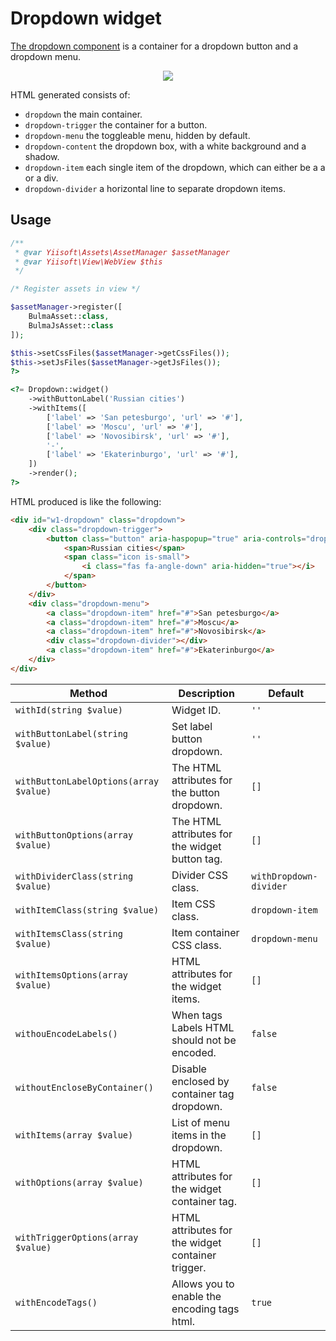 # Dropdown widget

[The dropdown component](https://bulma.io/documentation/components/dropdown/) is a container for a dropdown button and
a dropdown menu.

<p align="center">
    <img src="images/dropdown.png">
</p>

HTML generated consists of:

- `dropdown` the main container.
- `dropdown-trigger` the container for a button.
- `dropdown-menu` the toggleable menu, hidden by default.
- `dropdown-content` the dropdown box, with a white background and a shadow.
- `dropdown-item` each single item of the dropdown, which can either be a a or a div.
- `dropdown-divider` a horizontal line to separate dropdown items.

## Usage

```php
/**
 * @var Yiisoft\Assets\AssetManager $assetManager
 * @var Yiisoft\View\WebView $this
 */

/* Register assets in view */

$assetManager->register([
    BulmaAsset::class,
    BulmaJsAsset::class
]);

$this->setCssFiles($assetManager->getCssFiles());
$this->setJsFiles($assetManager->getJsFiles());
?>

<?= Dropdown::widget()
    ->withButtonLabel('Russian cities')
    ->withItems([
        ['label' => 'San petesburgo', 'url' => '#'],
        ['label' => 'Moscu', 'url' => '#'],
        ['label' => 'Novosibirsk', 'url' => '#'],
        '-',
        ['label' => 'Ekaterinburgo', 'url' => '#'],
    ])
    ->render();
?>
```

HTML produced is like the following:

```html
<div id="w1-dropdown" class="dropdown">
    <div class="dropdown-trigger">
        <button class="button" aria-haspopup="true" aria-controls="dropdown-menu">
            <span>Russian cities</span>
            <span class="icon is-small">
                <i class="fas fa-angle-down" aria-hidden="true"></i>
            </span>
        </button>
    </div>
    <div class="dropdown-menu">
        <a class="dropdown-item" href="#">San petesburgo</a>
        <a class="dropdown-item" href="#">Moscu</a>
        <a class="dropdown-item" href="#">Novosibirsk</a>
        <div class="dropdown-divider"></div>
        <a class="dropdown-item" href="#">Ekaterinburgo</a>
    </div>
</div>
```

Method | Description | Default
-------|-------------|---------
`withId(string $value)` | Widget ID. | `''`
`withButtonLabel(string $value)` | Set label button dropdown. | `''`
`withButtonLabelOptions(array $value)`| The HTML attributes for the button dropdown. | `[]`
`withButtonOptions(array $value)` | The HTML attributes for the widget button tag. | `[]`
`withDividerClass(string $value)` | Divider CSS class. | `withDropdown-divider` 
`withItemClass(string $value)` | Item CSS class. | `dropdown-item`
`withItemsClass(string $value)` | Item container CSS class. | `dropdown-menu`
`withItemsOptions(array $value)` | HTML attributes for the widget items. | `[]`
`withouEncodeLabels()` | When tags Labels HTML should not be encoded. | `false`
`withoutEncloseByContainer()` | Disable enclosed by container tag dropdown. | `false`
`withItems(array $value)` | List of menu items in the dropdown. | `[]`
`withOptions(array $value)` | HTML attributes for the widget container tag. | `[]`
`withTriggerOptions(array $value)` | HTML attributes for the widget container trigger. | `[]`
`withEncodeTags()` | Allows you to enable the encoding tags html. | `true`
